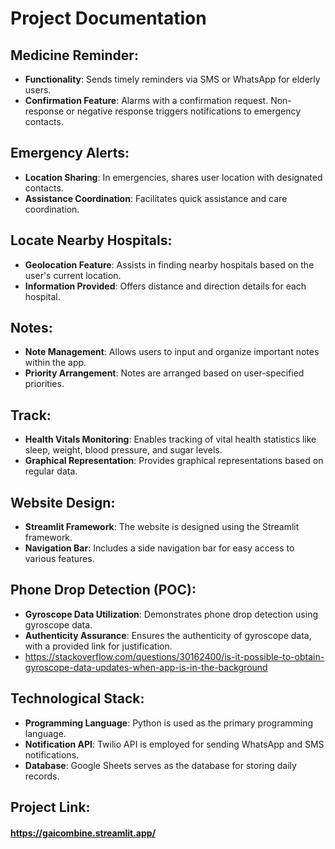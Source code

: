 # Project Documentation

## Medicine Reminder:
   - **Functionality**: Sends timely reminders via SMS or WhatsApp for elderly users.
   - **Confirmation Feature**: Alarms with a confirmation request. Non-response or negative response triggers notifications to emergency contacts.

## Emergency Alerts:
   - **Location Sharing**: In emergencies, shares user location with designated contacts.
   - **Assistance Coordination**: Facilitates quick assistance and care coordination.

## Locate Nearby Hospitals:
   - **Geolocation Feature**: Assists in finding nearby hospitals based on the user's current location.
   - **Information Provided**: Offers distance and direction details for each hospital.

## Notes:
   - **Note Management**: Allows users to input and organize important notes within the app.
   - **Priority Arrangement**: Notes are arranged based on user-specified priorities.

## Track:
   - **Health Vitals Monitoring**: Enables tracking of vital health statistics like sleep, weight, blood pressure, and sugar levels.
   - **Graphical Representation**: Provides graphical representations based on regular data.

## Website Design:
   - **Streamlit Framework**: The website is designed using the Streamlit framework.
   - **Navigation Bar**: Includes a side navigation bar for easy access to various features.
## Phone Drop Detection (POC):
   - **Gyroscope Data Utilization**: Demonstrates phone drop detection using gyroscope data.
   - **Authenticity Assurance**: Ensures the authenticity of gyroscope data, with a provided link for justification.
   - https://stackoverflow.com/questions/30162400/is-it-possible-to-obtain-gyroscope-data-updates-when-app-is-in-the-background

## Technological Stack:
   - **Programming Language**: Python is used as the primary programming language.
   - **Notification API**: Twilio API is employed for sending WhatsApp and SMS notifications.
   - **Database**: Google Sheets serves as the database for storing daily records.

## Project Link:

#### https://gaicombine.streamlit.app/








